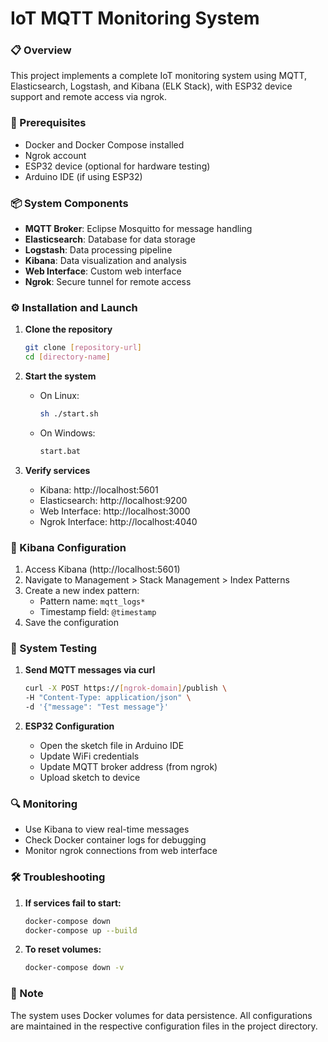 # IoT MQTT Monitoring System

### 📋 Overview
This project implements a complete IoT monitoring system using MQTT, Elasticsearch, Logstash, and Kibana (ELK Stack), with ESP32 device support and remote access via ngrok.

### 🚀 Prerequisites
- Docker and Docker Compose installed
- Ngrok account
- ESP32 device (optional for hardware testing)
- Arduino IDE (if using ESP32)

### 📦 System Components
- **MQTT Broker**: Eclipse Mosquitto for message handling
- **Elasticsearch**: Database for data storage
- **Logstash**: Data processing pipeline
- **Kibana**: Data visualization and analysis
- **Web Interface**: Custom web interface
- **Ngrok**: Secure tunnel for remote access

### ⚙️ Installation and Launch

1. **Clone the repository**
   ```bash
   git clone [repository-url]
   cd [directory-name]
   ```

2. **Start the system**
   - On Linux:
     ```bash
     sh ./start.sh
     ```
   - On Windows:
     ```bash
     start.bat
     ```

3. **Verify services**
   - Kibana: http://localhost:5601
   - Elasticsearch: http://localhost:9200
   - Web Interface: http://localhost:3000
   - Ngrok Interface: http://localhost:4040

### 🔧 Kibana Configuration

1. Access Kibana (http://localhost:5601)
2. Navigate to Management > Stack Management > Index Patterns
3. Create a new index pattern:
   - Pattern name: `mqtt_logs*`
   - Timestamp field: `@timestamp`
4. Save the configuration

### 📡 System Testing

1. **Send MQTT messages via curl**
   ```bash
   curl -X POST https://[ngrok-domain]/publish \
   -H "Content-Type: application/json" \
   -d '{"message": "Test message"}'
   ```

2. **ESP32 Configuration**
   - Open the sketch file in Arduino IDE
   - Update WiFi credentials
   - Update MQTT broker address (from ngrok)
   - Upload sketch to device

### 🔍 Monitoring
- Use Kibana to view real-time messages
- Check Docker container logs for debugging
- Monitor ngrok connections from web interface

### 🛠️ Troubleshooting
1. **If services fail to start:**
   ```bash
   docker-compose down
   docker-compose up --build
   ```

2. **To reset volumes:**
   ```bash
   docker-compose down -v
   ```

### 📝 Note
The system uses Docker volumes for data persistence. All configurations are maintained in the respective configuration files in the project directory.
